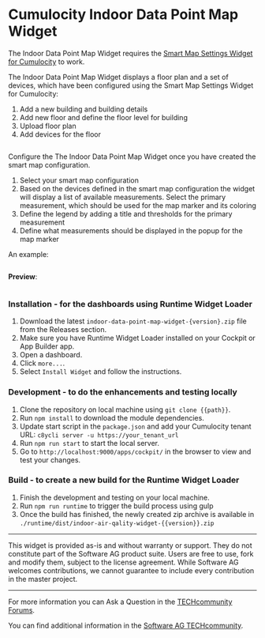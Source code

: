 # Cumulocity Indoor Data Point Map Widget

The Indoor Data Point Map Widget requires the [Smart Map Settings Widget for Cumulocity](https://github.com/SoftwareAG/cumulocity-smart-map-settings-widget) to work.

The Indoor Data Point Map Widget displays a floor plan and a set of devices, which have been configured using the Smart Map Settings Widget for Cumulocity:

1. Add a new building and building details
2. Add new floor and define the floor level for building
3. Upload floor plan
4. Add devices for the floor

<image>

Configure the The Indoor Data Point Map Widget once you have created the smart map configuration.

1. Select your smart map configuration
2. Based on the devices defined in the smart map configuration the widget will display a list of available measurements. Select the primary measurement, which should be used for the map marker and its coloring
3. Define the legend by adding a title and thresholds for the primary measurement
4. Define what measurements should be displayed in the popup for the map marker

An example:

<image>

**Preview**:

<image>

### Installation - for the dashboards using Runtime Widget Loader
1. Download the latest `indoor-data-point-map-widget-{version}.zip` file from the Releases section.
2. Make sure you have Runtime Widget Loader installed on your Cockpit or App Builder app.
3. Open a dashboard.
4. Click `more...`.
5. Select `Install Widget` and follow the instructions.

### Development - to do the enhancements and testing locally
1. Clone the repository on local machine using `git clone {{path}}`.
2. Run `npm install` to download the module dependencies.
3. Update start script in the `package.json` and add your Cumulocity tenant URL: `c8ycli server -u https://your_tenant_url` 
4. Run `npm run start` to start the local server.
5. Go to `http://localhost:9000/apps/cockpit/` in the browser to view and test your changes.

### Build - to create a new build for the Runtime Widget Loader
1. Finish the development and testing on your local machine.
2. Run `npm run runtime` to trigger the build process using gulp
3. Once the build has finished, the newly created zip archive is available in `./runtime/dist/indoor-air-qality-widget-{{version}}.zip`

------------------------------
  
This widget is provided as-is and without warranty or support. They do not constitute part of the Software AG product suite. Users are free to use, fork and modify them, subject to the license agreement. While Software AG welcomes contributions, we cannot guarantee to include every contribution in the master project.
_____________________
For more information you can Ask a Question in the [TECHcommunity Forums](http://tech.forums.softwareag.com/techjforum/forums/list.page?product=cumulocity).
  
You can find additional information in the [Software AG TECHcommunity](http://techcommunity.softwareag.com/home/-/product/name/cumulocity).

